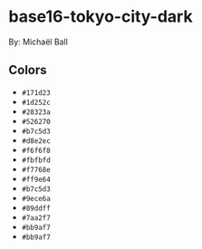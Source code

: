 # base16-tokyo-city-dark

By: Michaël Ball

## Colors

* `#171d23`
* `#1d252c`
* `#28323a`
* `#526270`
* `#b7c5d3`
* `#d8e2ec`
* `#f6f6f8`
* `#fbfbfd`
* `#f7768e`
* `#ff9e64`
* `#b7c5d3`
* `#9ece6a`
* `#89ddff`
* `#7aa2f7`
* `#bb9af7`
* `#bb9af7`
